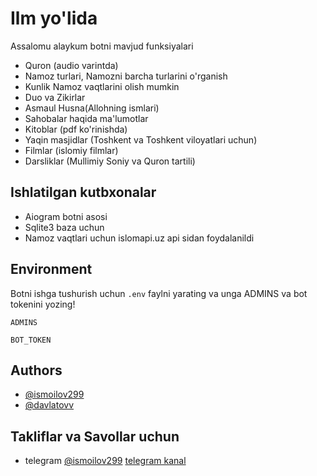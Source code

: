 # Ilm yo'lida
Assalomu alaykum botni mavjud funksiyalari
- Quron (audio varintda)
- Namoz turlari, Namozni barcha turlarini o'rganish 
- Kunlik Namoz vaqtlarini olish mumkin
- Duo va Zikirlar
- Asmaul Husna(Allohning ismlari)
- Sahobalar haqida ma'lumotlar
- Kitoblar (pdf ko'rinishda)
- Yaqin masjidlar (Toshkent va Toshkent viloyatlari uchun)
- Filmlar (islomiy filmlar)
- Darsliklar (Mullimiy Soniy va Quron tartili)




## Ishlatilgan kutbxonalar 
- Aiogram botni asosi 
- Sqlite3 baza uchun
- Namoz vaqtlari uchun islomapi.uz api sidan foydalanildi

## Environment 

Botni ishga tushurish uchun `.env` faylni yarating va unga ADMINS va bot tokenini yozing!

`ADMINS`

`BOT_TOKEN`


## Authors

- [@ismoilov299](https://www.github.com/ismoilov299)
- [@davlatovv](https://github.com/davlatovv)


## Takliflar va Savollar uchun 

- telegram [@ismoilov299](https://t.me/ismoilov299) 
[telegram kanal](https://t.me/ilm_islom_yolida)

